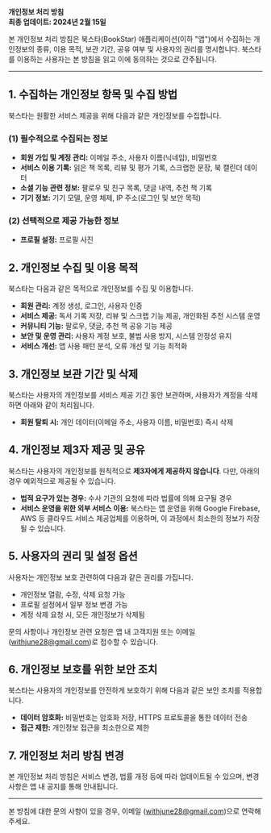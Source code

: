 **개인정보 처리 방침**  
**최종 업데이트: 2024년 2월 15일**  

본 개인정보 처리 방침은 북스타(BookStar) 애플리케이션(이하 "앱")에서 수집하는 개인정보의 종류, 이용 목적, 보관 기간, 공유 여부 및 사용자의 권리를 명시합니다. 북스타를 이용하는 사용자는 본 방침을 읽고 이에 동의하는 것으로 간주됩니다.

---

## 1. 수집하는 개인정보 항목 및 수집 방법

북스타는 원활한 서비스 제공을 위해 다음과 같은 개인정보를 수집합니다.

### (1) 필수적으로 수집되는 정보
- **회원 가입 및 계정 관리:** 이메일 주소, 사용자 이름(닉네임), 비밀번호
- **서비스 이용 기록:** 읽은 책 목록, 리뷰 및 평가 기록, 스크랩한 문장, 북 캘린더 데이터
- **소셜 기능 관련 정보:** 팔로우 및 친구 목록, 댓글 내역, 추천 책 기록
- **기기 정보:** 기기 모델, 운영 체제, IP 주소(로그인 및 보안 목적)

### (2) 선택적으로 제공 가능한 정보
- **프로필 설정:** 프로필 사진


## 2. 개인정보 수집 및 이용 목적

북스타는 다음과 같은 목적으로 개인정보를 수집 및 이용합니다.
- **회원 관리:** 계정 생성, 로그인, 사용자 인증
- **서비스 제공:** 독서 기록 저장, 리뷰 및 스크랩 기능 제공, 개인화된 추천 시스템 운영
- **커뮤니티 기능:** 팔로우, 댓글, 추천 책 공유 기능 제공
- **보안 및 운영 관리:** 사용자 계정 보호, 불법 사용 방지, 시스템 안정성 유지
- **서비스 개선:** 앱 사용 패턴 분석, 오류 개선 및 기능 최적화


## 3. 개인정보 보관 기간 및 삭제

북스타는 사용자의 개인정보를 서비스 제공 기간 동안 보관하며, 사용자가 계정을 삭제하면 아래와 같이 처리됩니다.

- **회원 탈퇴 시:** 개인 데이터(이메일 주소, 사용자 이름, 비밀번호) 즉시 삭제


## 4. 개인정보 제3자 제공 및 공유

북스타는 사용자의 개인정보를 원칙적으로 **제3자에게 제공하지 않습니다**. 다만, 아래의 경우 예외적으로 제공될 수 있습니다.

- **법적 요구가 있는 경우:** 수사 기관의 요청에 따라 법률에 의해 요구될 경우
- **서비스 운영을 위한 외부 서비스 이용:** 북스타는 앱 운영을 위해 Google Firebase, AWS 등 클라우드 서비스 제공업체를 이용하며, 이 과정에서 최소한의 정보가 저장될 수 있습니다.


## 5. 사용자의 권리 및 설정 옵션

사용자는 개인정보 보호 관련하여 다음과 같은 권리를 가집니다.
- 개인정보 열람, 수정, 삭제 요청 가능
- 프로필 설정에서 일부 정보 변경 가능
- 계정 삭제 요청 시, 모든 개인정보가 삭제됨

문의 사항이나 개인정보 관련 요청은 앱 내 고객지원 또는 이메일(withjune28@gmail.com)로 접수할 수 있습니다.


## 6. 개인정보 보호를 위한 보안 조치

북스타는 사용자의 개인정보를 안전하게 보호하기 위해 다음과 같은 보안 조치를 적용합니다.
- **데이터 암호화:** 비밀번호는 암호화 저장, HTTPS 프로토콜을 통한 데이터 전송
- **접근 제한:** 개인정보 접근을 최소한으로 제한


## 7. 개인정보 처리 방침 변경

본 개인정보 처리 방침은 서비스 변경, 법률 개정 등에 따라 업데이트될 수 있으며, 변경 사항은 앱 내 공지를 통해 안내됩니다.

---

본 방침에 대한 문의 사항이 있을 경우, 이메일 (withjune28@gmail.com)으로 연락해 주세요.

